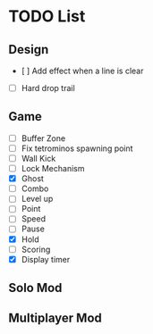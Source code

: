 # TODO List
## Design
- [ ] Add effect when a line is clear
- [ ] Hard drop trail

## Game
- [ ] Buffer Zone
- [ ] Fix tetrominos spawning point
- [ ] Wall Kick
- [ ] Lock Mechanism
- [X] Ghost
- [ ] Combo
- [ ] Level up
- [ ] Point
- [ ] Speed 
- [ ] Pause
- [X] Hold
- [ ] Scoring
- [X] Display timer

## Solo Mod

## Multiplayer Mod
